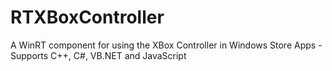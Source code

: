 RTXBoxController
================

A WinRT component for using the XBox Controller in Windows Store Apps - Supports C++, C#, VB.NET and JavaScript

